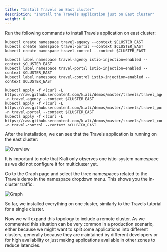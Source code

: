 ```yaml
---
title: "Install Travels on East cluster"
description: "Install the Travels application just on East cluster"
weight: 6
---
```


Run the following commands to install Travels application on east cluster:

```
kubectl create namespace travel-agency --context $CLUSTER_EAST
kubectl create namespace travel-portal --context $CLUSTER_EAST
kubectl create namespace travel-control --context $CLUSTER_EAST

kubectl label namespace travel-agency istio-injection=enabled --context $CLUSTER_EAST
kubectl label namespace travel-portal istio-injection=enabled --context $CLUSTER_EAST
kubectl label namespace travel-control istio-injection=enabled --context $CLUSTER_EAST

kubectl apply -f <(curl -L https://raw.githubusercontent.com/kiali/demos/master/travels/travel_agency.yaml) -n travel-agency --context $CLUSTER_EAST
kubectl apply -f <(curl -L https://raw.githubusercontent.com/kiali/demos/master/travels/travel_portal.yaml) -n travel-portal --context $CLUSTER_EAST
kubectl apply -f <(curl -L https://raw.githubusercontent.com/kiali/demos/master/travels/travel_control.yaml) -n travel-control --context $CLUSTER_EAST
```

After the installation, we can see that the Travels application is running on the east cluster:

![Overview](/images/mc-tutorial/01.png "Overview")

It is important to note that Kiali only observes one istio-system namespace as we did not configure it for multicluster yet.

Go to the Graph page and select the three namespaces related to the Travels demo in the namespace dropdown menu. This shows you the in-cluster traffic:

![Graph](/images/mc-tutorial/02.png "Graph")

So far, we installed everything on one cluster, similarly to the Travels tutorial for a single cluster.

Now we will expand this topology to include a remote cluster. As we commented this situation can be very common in a production scenario, either because we might want to split some applications into different clusters, generally because they are maintained by different developers or for high availability or just making applications available in other zones to reduce latencies.
